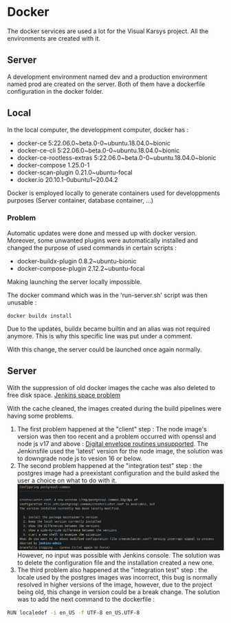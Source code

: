 # Docker
The docker services are used a lot for the Visual Karsys project. All the environments are created with it.

## Server
A development environment named dev and a production environment named prod are created on the server. Both of them have a dockerfile configuration in the docker folder.

## Local
In the local computer, the developpment computer, docker has :
- docker-ce 5:22.06.0~beta.0-0~ubuntu.18.04.0~bionic
- docker-ce-cli 5:22.06.0~beta.0-0~ubuntu.18.04.0~bionic
- docker-ce-rootless-extras 5:22.06.0~beta.0-0~ubuntu.18.04.0~bionic
- docker-compose 1.25.0-1
- docker-scan-plugin 0.21.0~ubuntu-focal
- docker.io 20.10.1-0ubuntu1~20.04.2

Docker is employed locally to generate containers used for developpments purposes (Server container, database container, ...)

### Problem
Automatic updates were done and messed up with docker version. Moreover, some unwanted plugins were automatically installed and changed the purpose of used commands in certain scripts :
- docker-buildx-plugin 0.8.2~ubuntu-bionic
- docker-compose-plugin 2.12.2~ubuntu-focal

Making launching the server locally impossible.

The docker command which was in the 'run-server.sh' script was then unusable :
```shell
docker buildx install
```

Due to the updates, buildx became builtin and an alias was not required anymore.
This is why this specific line was put under a comment.

With this change, the server could be launched once again normally.

## Server

With the suppression of old docker images the cache was also deleted to free disk space. [Jenkins space problem](../jenkins/troubleshooting.md#no-space-left-on-device)

With the cache cleaned, the images created during the build pipelines were having some problems.

1. The first problem happened at the "client" step : The node image's version was then too recent and a problem occurred with openssl and node js v17 and above : [Digital envelope routines unsupported](https://stackoverflow.com/questions/69692842/error-message-error0308010cdigital-envelope-routinesunsupported). The Jenkinsfile used the 'latest' version for the node image, the solution was to downgrade node js to vesion 16 or below.
2. The second problem happened at the "integration test" step : the postgres image had a preexistant configuration and the build asked the user a choice on what to do with it. ![Architecture](../../../imgs/postgres-config-file-error.png) However, no input was possible with Jenkins console. The solution was to delete the configuration file and the installation created a new one.
3. The third problem also happened at the "integration test" step : the locale used by the postgres images was incorrect, this bug is normally resolved in higher versions of the image, however, due to the project being old, this change in version could be a break change. The solution was to add the next command to the dockerfile :
```bash
RUN localedef -i en_US -f UTF-8 en_US.UTF-8
```

